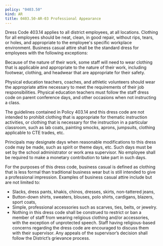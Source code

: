 ```yaml
---
policy: "0403.50"
kind: AR
title: 0403.50-AR-03 Professional Appearance
---
```


Dress Code 403.14 applies to all district employees, at all locations. Clothing for all employees should be neat, clean, in good repair, without rips, tears, or holes, and appropriate to the employee's specific workplace environment. Business casual attire shall be the standard dress for employees with the following exceptions:

Because of the nature of their work, some staff will need to wear clothing that is applicable and appropriate to the nature of their work, including footwear, clothing, and headwear that are appropriate for their safety.

Physical education teachers, coaches, and athletic volunteers should wear the appropriate attire necessary to meet the requirements of their job responsibilities. Physical education teachers must follow the staff dress code on parent conference days, and other occasions when not instructing a class.

The guidelines contained in Policy 403.14 and this dress code are not intended to prohibit clothing that is appropriate for thematic instruction activities, or clothing that is necessary for the instruction in a particular classroom, such as lab coats, painting smocks, aprons, jumpsuits, clothing applicable to CTE trades, etc.

Principals may designate days when reasonable modifications to this dress code may be made, such as spirit or theme days, etc. Such days must be set by the school administrator or work area supervisor. No employee shall be required to make a monetary contribution to take part in such days.

For the purposes of this dress code, business casual is defined as clothing that is less formal than traditional business wear but is still intended to give a professional impression. Examples of business casual attire include but are not limited to:

- Slacks, dress pants, khakis, chinos, dresses, skirts, non-tattered jeans,
- Button-down shirts, sweaters, blouses, polo shirts, cardigans, blazers, sport coats,
- Simple, professional accessories such as scarves, ties, belts, or jewelry.
- Nothing in this dress code shall be construed to restrict or ban a member of staff from wearing religious clothing and/or accessories, with the exception of unprotected speech. Staff having religious-based concerns regarding the dress code are encouraged to discuss them with their supervisor. Any appeals of the supervisor’s decision shall follow the District’s grievance process.

